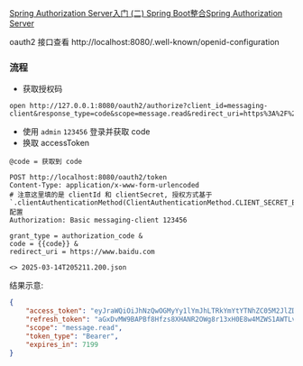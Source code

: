 [Spring Authorization Server入门 (二) Spring Boot整合Spring Authorization Server](https://juejin.cn/post/7239953874950815804)

oauth2 接口查看 http://localhost:8080/.well-known/openid-configuration

### 流程

- 获取授权码

```shell
open http://127.0.0.1:8080/oauth2/authorize?client_id=messaging-client&response_type=code&scope=message.read&redirect_uri=https%3A%2F%2Fwww.baidu.com
```

- 使用 `admin` `123456` 登录并获取 code
- 换取 accessToken

```http request
@code = 获取到 code

POST http://localhost:8080/oauth2/token
Content-Type: application/x-www-form-urlencoded
# 注意这里填的是 clientId 和 clientSecret, 授权方式基于 `.clientAuthenticationMethod(ClientAuthenticationMethod.CLIENT_SECRET_BASIC)` 配置
Authorization: Basic messaging-client 123456

grant_type = authorization_code &
code = {{code}} &
redirect_uri = https://www.baidu.com

<> 2025-03-14T205211.200.json
```

结果示意:

```json
{
    "access_token": "eyJraWQiOiJhNzQwOGMyYy1lYmJhLTRkYmYtYTNhZC05M2JlZDAzNzRjYmYiLCJhbGciOiJSUzI1NiJ9.eyJzdWIiOiJhZG1pbiIsImF1ZCI6Im1lc3NhZ2luZy1jbGllbnQiLCJuYmYiOjE3NDE5NTY3MzEsInNjb3BlIjpbIm1lc3NhZ2UucmVhZCJdLCJpc3MiOiJodHRwOi8vbG9jYWxob3N0OjgwODAiLCJleHAiOjE3NDE5NjM5MzEsImlhdCI6MTc0MTk1NjczMSwianRpIjoiY2M2YmRhMzgtNGZkNC00YmYyLWJhOWEtMjlhMWU4N2ZhYTlmIn0.gMufxe-PY1VJaUawA45PSwqntA5s-mMKiO-qebrhKiWAb9EKz3VDlbXy5DoXGHdtbEaZp6Wrb14M6SIsUM4sAP2vvCLT62OZS5xdIVz6gjxbWnDJ86vn0gARvHXJf2xZ_RmxXrnShGoMHCqHP7jvNj9lMrJqGFCJU-KINVAOQaINZ0A1-ahoIXouOTZVyYFFzigJ-Ylb3YOtxYcTYZ03elMCCFFIRCeftp3gpuV7k0rw_ZQ9fFB2iMB9I62nSi8lakxy5r5GYcfP0LWnx1abpdmrA4dpdfyMx30H3qpXLMHfAlTAxvN7xClfoF_SvSrVPmcVfRKpzegKGwJko4MpHA",
    "refresh_token": "aGxDvMW9BAPBf8Hfzs8XHANR2OWg8r13xH0E8w4MZWS1AWTLvNy-kJhIVLpvwOFx3cRxLeAiXTUBXE8fcNuREV1Ryfs1nBZbQGYsuOOhnNSZOBZwH4nJ1lIsVUlqy9w0",
    "scope": "message.read",
    "token_type": "Bearer",
    "expires_in": 7199
}
```
